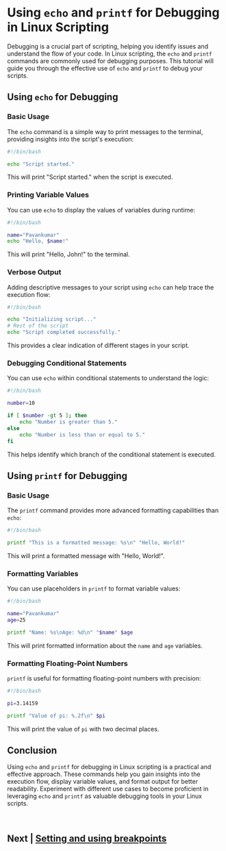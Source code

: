 
# Using `echo` and `printf` for Debugging in Linux Scripting

Debugging is a crucial part of scripting, helping you identify issues and understand the flow of your code. In Linux scripting, the `echo` and `printf` commands are commonly used for debugging purposes. This tutorial will guide you through the effective use of `echo` and `printf` to debug your scripts.

## Using `echo` for Debugging

### Basic Usage

The `echo` command is a simple way to print messages to the terminal, providing insights into the script's execution:

```bash
#!/bin/bash

echo "Script started."
```

This will print "Script started." when the script is executed.

### Printing Variable Values

You can use `echo` to display the values of variables during runtime:

```bash
#!/bin/bash

name="Pavankumar"
echo "Hello, $name!"
```

This will print "Hello, John!" to the terminal.

### Verbose Output

Adding descriptive messages to your script using `echo` can help trace the execution flow:

```bash
#!/bin/bash

echo "Initializing script..."
# Rest of the script
echo "Script completed successfully."
```

This provides a clear indication of different stages in your script.

### Debugging Conditional Statements

You can use `echo` within conditional statements to understand the logic:

```bash
#!/bin/bash

number=10

if [ $number -gt 5 ]; then
    echo "Number is greater than 5."
else
    echo "Number is less than or equal to 5."
fi
```

This helps identify which branch of the conditional statement is executed.

## Using `printf` for Debugging

### Basic Usage

The `printf` command provides more advanced formatting capabilities than `echo`:

```bash
#!/bin/bash

printf "This is a formatted message: %s\n" "Hello, World!"
```

This will print a formatted message with "Hello, World!".

### Formatting Variables

You can use placeholders in `printf` to format variable values:

```bash
#!/bin/bash

name="Pavankumar"
age=25

printf "Name: %s\nAge: %d\n" "$name" $age
```

This will print formatted information about the `name` and `age` variables.

### Formatting Floating-Point Numbers

`printf` is useful for formatting floating-point numbers with precision:

```bash
#!/bin/bash

pi=3.14159

printf "Value of pi: %.2f\n" $pi
```

This will print the value of `pi` with two decimal places.

## Conclusion

Using `echo` and `printf` for debugging in Linux scripting is a practical and effective approach. These commands help you gain insights into the execution flow, display variable values, and format output for better readability. Experiment with different use cases to become proficient in leveraging `echo` and `printf` as valuable debugging tools in your Linux scripts.


<br>

## Next | [Setting and using breakpoints]()
